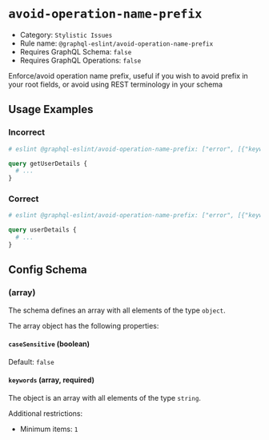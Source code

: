 # `avoid-operation-name-prefix`

- Category: `Stylistic Issues`
- Rule name: `@graphql-eslint/avoid-operation-name-prefix`
- Requires GraphQL Schema: `false`
- Requires GraphQL Operations: `false`

Enforce/avoid operation name prefix, useful if you wish to avoid prefix in your root fields, or avoid using REST terminology in your schema

## Usage Examples

### Incorrect

```graphql
# eslint @graphql-eslint/avoid-operation-name-prefix: ["error", [{"keywords":["get"]}]]

query getUserDetails {
  # ...
}
```

### Correct

```graphql
# eslint @graphql-eslint/avoid-operation-name-prefix: ["error", [{"keywords":["get"]}]]

query userDetails {
  # ...
}
```

## Config Schema

### (array)

The schema defines an array with all elements of the type `object`.

The array object has the following properties:

#### `caseSensitive` (boolean)

Default: `false`

#### `keywords` (array, required)

The object is an array with all elements of the type `string`.

Additional restrictions:

* Minimum items: `1`